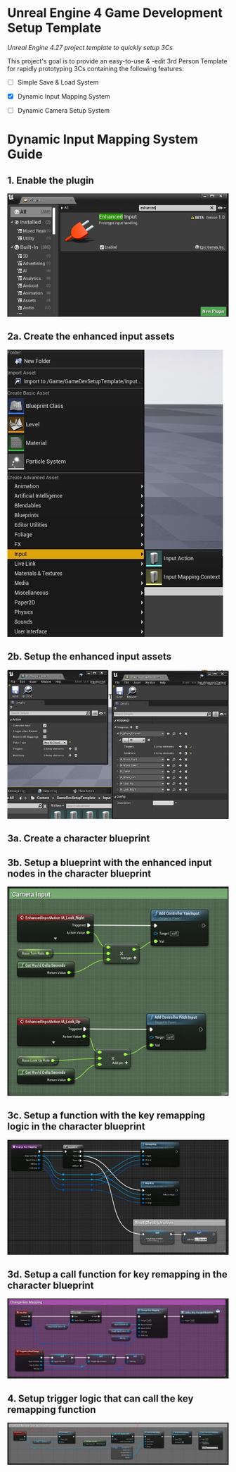 # Unreal Engine 4 Game Development Setup Template
*Unreal Engine 4.27 project template to quickly setup 3Cs*

This project's goal is to provide an easy-to-use & -edit 3rd Person Template for rapidly prototyping 3Cs containing the following features:
- [ ] Simple Save & Load System
- [x] Dynamic Input Mapping System
- [ ] Dynamic Camera Setup System


# Dynamic Input Mapping System Guide

## 1. Enable the plugin
![plugin-image](/guide/enhanced_input_remapping_system/2-plugin.jpg)


## 2a. Create the enhanced input assets
![asset-creation-image](/guide/enhanced_input_remapping_system/3-asset-creation.jpg)


## 2b. Setup the enhanced input assets
![asset-creation-image](/guide/enhanced_input_remapping_system/4-assets-setup.jpg)

## 3a. Create a character blueprint


## 3b. Setup a blueprint with the enhanced input nodes in the character blueprint
![asset-creation-image](/guide/enhanced_input_remapping_system/5-bp-setup.jpg)


## 3c. Setup a function with the key remapping logic in the character blueprint
![asset-creation-image](/guide/enhanced_input_remapping_system/6-key-remapping-logic.jpg)


## 3d. Setup a call function for key remapping in the character blueprint
![asset-creation-image](/guide/enhanced_input_remapping_system/7-key-remapping-setup.jpg)


## 4. Setup trigger logic that can call the key remapping function
![asset-creation-image](/guide/enhanced_input_remapping_system/8-trigger-key-remapping.jpg)